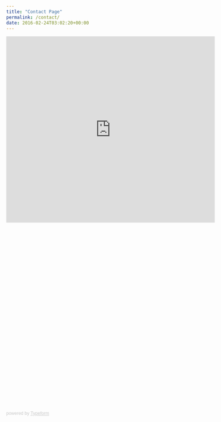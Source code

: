 ```yaml
---
title: "Contact Page"
permalink: /contact/
date: 2016-02-24T03:02:20+00:00
---
```


<iframe width="560" height="500" src="https://himanshugoyal2.typeform.com/to/x4FIYa" frameborder="0" allowfullscreen></iframe>

<div class="typeform-widget" data-url="https://himanshugoyal2.typeform.com/to/x4FIYa" data-transparency="50" data-hide-headers=true data-hide-footer=true style="width: 50%; height: 500px;"></div> <script> (function() { var qs,js,q,s,d=document, gi=d.getElementById, ce=d.createElement, gt=d.getElementsByTagName, id="typef_orm", b="https://embed.typeform.com/"; if(!gi.call(d,id)) { js=ce.call(d,"script"); js.id=id; js.src=b+"embed.js"; q=gt.call(d,"script")[0]; q.parentNode.insertBefore(js,q) } })() </script> <div style="font-family: Sans-Serif;font-size: 12px;color: #999;opacity: 0.5; padding-top: 5px;"> powered by <a href="https://admin.typeform.com/signup?utm_campaign=x4FIYa&utm_source=typeform.com-13377380-Basic&utm_medium=typeform&utm_content=typeform-embedded-poweredbytypeform&utm_term=EN" style="color: #999" target="_blank">Typeform</a> </div>